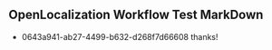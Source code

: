 ## OpenLocalization Workflow Test MarkDown

* 0643a941-ab27-4499-b632-d268f7d66608 
thanks!



<!--HONumber=Jan16_HO4-->
